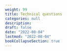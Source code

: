 ```yaml
---
weight: 99
title: Technical questions
categories: null
description: 
draft: false
date: "2022-08-04"
lastmod: "2022-08-04"
bookCollapseSection: true
---
```


